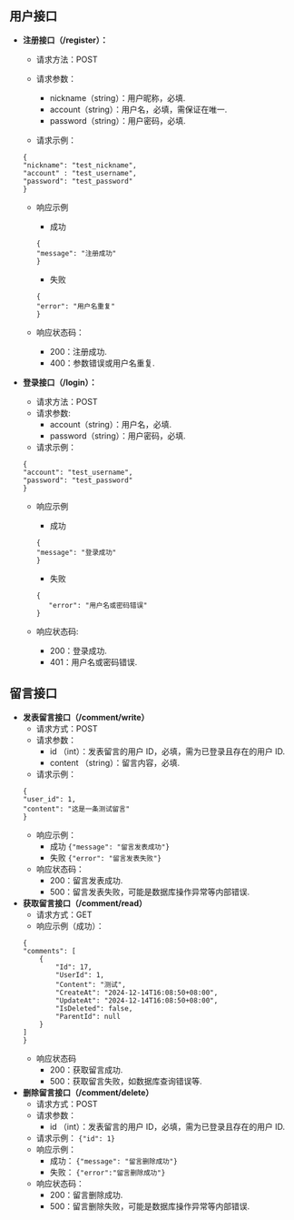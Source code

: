 ## 用户接口
- **注册接口（/register）：**
	-  请求方法：POST 

	-  请求参数：
		- nickname（string）：用户昵称，必填.  
		- account（string）：用户名，必填，需保证在唯一.  
		- password（string）：用户密码，必填.

	- 请求示例：  
	```
	{
  	"nickname": "test_nickname",
  	"account" : "test_username",
  	"password": "test_password"
	}
	```
	
	- 响应示例  
		- 成功
		```
		{
		"message": "注册成功"
		}
		```
		- 失败
		```
		{
		"error": "用户名重复"
		}
		```
		
	- 响应状态码：
		-  200：注册成功.
		-  400：参数错误或用户名重复. 

- **登录接口（/login）：**
	-  请求方法：POST
	-  请求参数:
		-  account（string）：用户名，必填.
		-  password（string）：用户密码，必填.
	- 请求示例：
	```
	{
  "account": "test_username",
  "password": "test_password"
	}
	```
	- 响应示例
		- 成功
		 ```
		{
  		"message": "登录成功"
		}
		 ```
    
		- 失败
		 ```
		{
			"error": "用户名或密码错误"
		}
		 ```
	- 响应状态码:
		- 200：登录成功.
		- 401：用户名或密码错误.
## 留言接口

- **发表留言接口（/comment/write）**
	- 请求方式：POST
	- 请求参数： 
		- id （int）：发表留言的用户 ID，必填，需为已登录且存在的用户 ID.   
		- content （string）：留言内容，必填.
	- 请求示例：
	```
	{
	"user_id": 1,
	"content": "这是一条测试留言"
	}
	```
	- 响应示例：
		- 成功 
		```{"message": "留言发表成功"}```
		- 失败
		```{"error": "留言发表失败"}```
	- 响应状态码：
		- 200：留言发表成功.
		- 500：留言发表失败，可能是数据库操作异常等内部错误.
- **获取留言接口（/comment/read）**
	- 请求方式：GET
	- 响应示例（成功）：
	```
	{
    "comments": [
        {
            "Id": 17,
            "UserId": 1,
            "Content": "测试",
            "CreateAt": "2024-12-14T16:08:50+08:00",
            "UpdateAt": "2024-12-14T16:08:50+08:00",
            "IsDeleted": false,
            "ParentId": null
        }
    ]
	}
	```
	- 响应状态码
		- 200：获取留言成功.   
		-  500：获取留言失败，如数据库查询错误等.
- **删除留言接口（/comment/delete）**
	- 请求方式：POST
	- 请求参数：
		- id （int）：发表留言的用户 ID，必填，需为已登录且存在的用户 ID.   
	- 请求示例：
	 ```{"id": 1}``` 
	- 响应示例：
		- 成功：
		```{"message": "留言删除成功"}``` 
		- 失败：
		```{"error":"留言删除成功"}```
	- 响应状态码：
		- 200：留言删除成功.
		- 500：留言删除失败，可能是数据库操作异常等内部错误.

